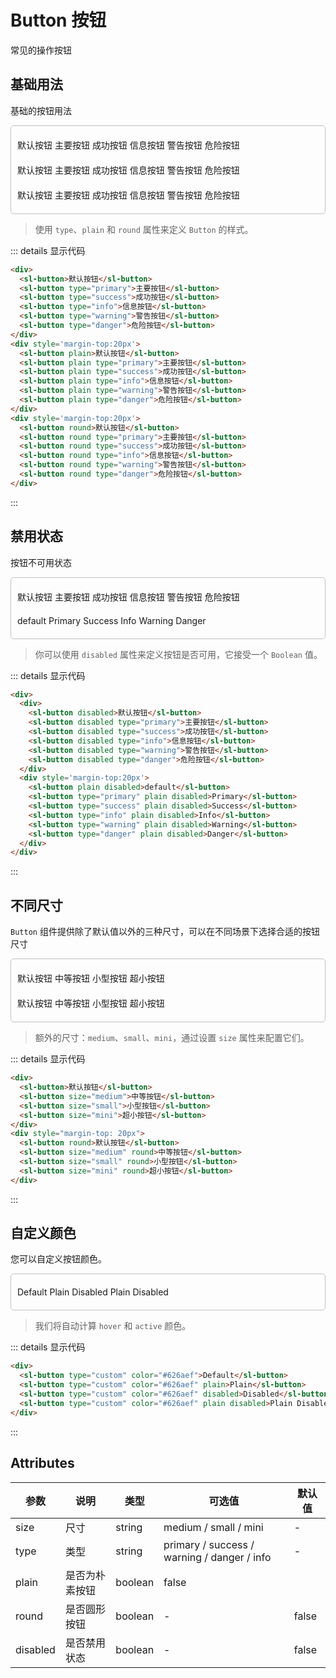 # Button 按钮
常见的操作按钮
## 基础用法
基础的按钮用法
<div class='box' style="border: 1px solid #c0c0c2; border-radius: 5px; padding: 20px 10px">
  <div>
    <sl-button>默认按钮</sl-button>
    <sl-button type="primary">主要按钮</sl-button>
    <sl-button type="success">成功按钮</sl-button>
    <sl-button type="info">信息按钮</sl-button>
    <sl-button type="warning">警告按钮</sl-button>
    <sl-button type="danger">危险按钮</sl-button>
  </div>
  <div style='margin-top:20px'>
    <sl-button plain>默认按钮</sl-button>
    <sl-button plain type="primary">主要按钮</sl-button>
    <sl-button plain type="success">成功按钮</sl-button>
    <sl-button plain type="info">信息按钮</sl-button>
    <sl-button plain type="warning">警告按钮</sl-button>
    <sl-button plain type="danger">危险按钮</sl-button>
  </div>
  <div style='margin-top:20px'>
    <sl-button round>默认按钮</sl-button>
    <sl-button round type="primary">主要按钮</sl-button>
    <sl-button round type="success">成功按钮</sl-button>
    <sl-button round type="info">信息按钮</sl-button>
    <sl-button round type="warning">警告按钮</sl-button>
    <sl-button round type="danger">危险按钮</sl-button>
  </div>
</div>

> 使用 `type`、`plain` 和 `round` 属性来定义 `Button` 的样式。

::: details 显示代码
```html
<div>
  <sl-button>默认按钮</sl-button>
  <sl-button type="primary">主要按钮</sl-button>
  <sl-button type="success">成功按钮</sl-button>
  <sl-button type="info">信息按钮</sl-button>
  <sl-button type="warning">警告按钮</sl-button>
  <sl-button type="danger">危险按钮</sl-button>
</div>
<div style='margin-top:20px'>
  <sl-button plain>默认按钮</sl-button>
  <sl-button plain type="primary">主要按钮</sl-button>
  <sl-button plain type="success">成功按钮</sl-button>
  <sl-button plain type="info">信息按钮</sl-button>
  <sl-button plain type="warning">警告按钮</sl-button>
  <sl-button plain type="danger">危险按钮</sl-button>
</div>
<div style='margin-top:20px'>
  <sl-button round>默认按钮</sl-button>
  <sl-button round type="primary">主要按钮</sl-button>
  <sl-button round type="success">成功按钮</sl-button>
  <sl-button round type="info">信息按钮</sl-button>
  <sl-button round type="warning">警告按钮</sl-button>
  <sl-button round type="danger">危险按钮</sl-button>
</div>
```
:::

## 禁用状态
按钮不可用状态
<div class='box' style="border: 1px solid #c0c0c2; border-radius: 5px; padding: 20px 10px">
  <div>
    <sl-button disabled>默认按钮</sl-button>
    <sl-button disabled type="primary">主要按钮</sl-button>
    <sl-button disabled type="success">成功按钮</sl-button>
    <sl-button disabled type="info">信息按钮</sl-button>
    <sl-button disabled type="warning">警告按钮</sl-button>
    <sl-button disabled type="danger">危险按钮</sl-button>
  </div>
  <div style='margin-top:20px'>
    <sl-button plain disabled>default</sl-button>
    <sl-button type="primary" plain disabled>Primary</sl-button>
    <sl-button type="success" plain disabled>Success</sl-button>
    <sl-button type="info" plain disabled>Info</sl-button>
    <sl-button type="warning" plain disabled>Warning</sl-button>
    <sl-button type="danger" plain disabled>Danger</sl-button>
  </div>
</div>

> 你可以使用 `disabled` 属性来定义按钮是否可用，它接受一个 `Boolean` 值。

::: details 显示代码
```html
<div>
  <div>
    <sl-button disabled>默认按钮</sl-button>
    <sl-button disabled type="primary">主要按钮</sl-button>
    <sl-button disabled type="success">成功按钮</sl-button>
    <sl-button disabled type="info">信息按钮</sl-button>
    <sl-button disabled type="warning">警告按钮</sl-button>
    <sl-button disabled type="danger">危险按钮</sl-button>
  </div>
  <div style='margin-top:20px'>
    <sl-button plain disabled>default</sl-button>
    <sl-button type="primary" plain disabled>Primary</sl-button>
    <sl-button type="success" plain disabled>Success</sl-button>
    <sl-button type="info" plain disabled>Info</sl-button>
    <sl-button type="warning" plain disabled>Warning</sl-button>
    <sl-button type="danger" plain disabled>Danger</sl-button>
  </div>
</div>

```
:::

## 不同尺寸
`Button` 组件提供除了默认值以外的三种尺寸，可以在不同场景下选择合适的按钮尺寸
<div class='box' style="border: 1px solid #c0c0c2; border-radius: 5px; padding: 20px 10px">
  <div>
    <sl-button>默认按钮</sl-button>
    <sl-button size="medium">中等按钮</sl-button>
    <sl-button size="small">小型按钮</sl-button>
    <sl-button size="mini">超小按钮</sl-button>
  </div>
  <div style="margin-top: 20px">
    <sl-button round>默认按钮</sl-button>
    <sl-button size="medium" round>中等按钮</sl-button>
    <sl-button size="small" round>小型按钮</sl-button>
    <sl-button size="mini" round>超小按钮</sl-button>
  </div>
</div>

> 额外的尺寸：`medium`、`small`、`mini`，通过设置 `size` 属性来配置它们。

::: details 显示代码
```html
<div>
  <sl-button>默认按钮</sl-button>
  <sl-button size="medium">中等按钮</sl-button>
  <sl-button size="small">小型按钮</sl-button>
  <sl-button size="mini">超小按钮</sl-button>
</div>
<div style="margin-top: 20px">
  <sl-button round>默认按钮</sl-button>
  <sl-button size="medium" round>中等按钮</sl-button>
  <sl-button size="small" round>小型按钮</sl-button>
  <sl-button size="mini" round>超小按钮</sl-button>
</div>
```
:::

## 自定义颜色
您可以自定义按钮颜色。

<div class='box' style="border: 1px solid #c0c0c2; border-radius: 5px; padding: 20px 10px">
  <sl-button type="custom" color="#626aef">Default</sl-button>
  <sl-button type="custom" color="#626aef" plain>Plain</sl-button>
  <sl-button type="custom" color="#626aef" disabled>Disabled</sl-button>
  <sl-button type="custom" color="#626aef" plain disabled>Plain Disabled</sl-button>
</div>

> 我们将自动计算 `hover` 和 `active` 颜色。

::: details 显示代码
```html
<div>
  <sl-button type="custom" color="#626aef">Default</sl-button>
  <sl-button type="custom" color="#626aef" plain>Plain</sl-button>
  <sl-button type="custom" color="#626aef" disabled>Disabled</sl-button>
  <sl-button type="custom" color="#626aef" plain disabled>Plain Disabled</sl-button>
</div>
```
:::

## Attributes

| 参数 | 说明 | 类型 | 可选值	| 默认值|
| - | - | - | - | - |
| size | 尺寸 | string | medium / small / mini | - |
| type | 类型 | string | primary / success / warning / danger / info | - |
| plain |	是否为朴素按钮 | boolean | false |
| round | 是否圆形按钮 | boolean | - | false |
| disabled | 是否禁用状态 | boolean | - | false |